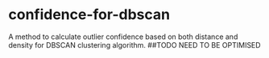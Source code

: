 # confidence-for-dbscan

A method to calculate outlier confidence based on both distance and density for DBSCAN clustering algorithm.
##TODO NEED TO BE OPTIMISED

